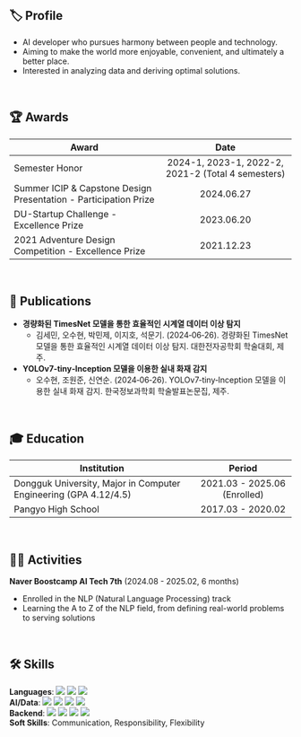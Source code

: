 ## 🏷️ Profile

- AI developer who pursues harmony between people and technology.
- Aiming to make the world more enjoyable, convenient, and ultimately a better place.
- Interested in analyzing data and deriving optimal solutions.

<br>

## 🏆 Awards

| Award | Date |
| --- | :---: |
| Semester Honor | 2024-1, 2023-1, 2022-2, 2021-2 (Total 4 semesters) |
| Summer ICIP & Capstone Design Presentation - Participation Prize | 2024.06.27 |
| DU-Startup Challenge - Excellence Prize | 2023.06.20 |
| 2021 Adventure Design Competition - Excellence Prize | 2021.12.23 |

<br>

## 📝 Publications

- **경량화된 TimesNet 모델을 통한 효율적인 시계열 데이터 이상 탐지**
  - 김세민, 오수현, 박민제, 이지호, 석문기. (2024‐06‐26). 경량화된 TimesNet 모델을 통한 효율적인 시계열 데이터 이상 탐지. 대한전자공학회 학술대회, 제주.
- **YOLOv7‐tiny‐Inception 모델을 이용한 실내 화재 감지**
  - 오수현, 조원준, 신연순. (2024‐06‐26). YOLOv7‐tiny‐Inception 모델을 이용한 실내 화재 감지. 한국정보과학회 학술발표논문집, 제주.

<br>

## 🎓 Education

| Institution | Period |
| --- | :---: |
| Dongguk University, Major in Computer Engineering (GPA 4.12/4.5) | 2021.03 - 2025.06 (Enrolled) |
| Pangyo High School | 2017.03 - 2020.02 |

<br>

## 👩‍💻 Activities

**Naver Boostcamp AI Tech 7th** (2024.08 - 2025.02, 6 months)  
- Enrolled in the NLP (Natural Language Processing) track  
- Learning the A to Z of the NLP field, from defining real-world problems to serving solutions  

<br>

## 🛠️ Skills

**Languages**: 
<img src="https://img.shields.io/badge/python-3776AB?style=for-the-badge&logo=python&logoColor=white"> 
<img src="https://img.shields.io/badge/c++-00599C?style=for-the-badge&logo=c%2B%2B&logoColor=white"> 
<img src="https://img.shields.io/badge/java-007396?style=for-the-badge&logo=java&logoColor=white">  
**AI/Data**: 
<img src="https://img.shields.io/badge/Hugging Face-FFD21E?style=for-the-badge&logo=Hugging Face&logoColor=white"> 
<img src="https://img.shields.io/badge/PyTorch-EE4C2C?style=for-the-badge&logo=PyTorch&logoColor=white"> 
<img src="https://img.shields.io/badge/pandas-150458?style=for-the-badge&logo=pandas&logoColor=white"> 
<img src="https://img.shields.io/badge/NumPy-013243?style=for-the-badge&logo=NumPy&logoColor=white">  
**Backend**: 
<img src="https://img.shields.io/badge/Django-092E20?style=for-the-badge&logo=Django&logoColor=white"> 
<img src="https://img.shields.io/badge/Spring Boot-6DB33F?style=for-the-badge&logo=Spring Boot&logoColor=white"> 
<img src="https://img.shields.io/badge/MySQL-4479A1?style=for-the-badge&logo=MySQL&logoColor=white"> 
<img src="https://img.shields.io/badge/PostgreSQL-4169E1?style=for-the-badge&logo=PostgreSQL&logoColor=white">  
**Soft Skills**: Communication, Responsibility, Flexibility
